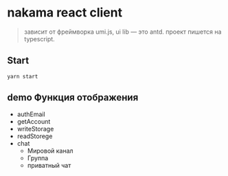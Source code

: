# nakama react client 
>зависит от фреймворка umi.js, ui lib — это antd. проект пишется на typescript.

## Start
```
yarn start
```


## demo Функция отображения

* authEmail
* getAccount
* writeStorage
* readStorege
* chat
    - Мировой канал
     - Группа
     - приватный чат 